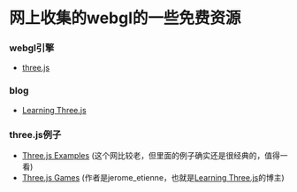 # 网上收集的webgl的一些免费资源

### webgl引擎

* [three.js](http://threejs.org)

### blog

* [Learning Three.js](http://learningthreejs.com/)

### three.js例子

* [Three.js Examples](https://stemkoski.github.io/Three.js) (这个网比较老，但里面的例子确实还是很经典的，值得一看)
* [Three.js Games](http://www.threejsgames.com/index2d.html) (作者是jerome_etienne，也就是[Learning Three.js](http://learningthreejs.com/)的博主)

